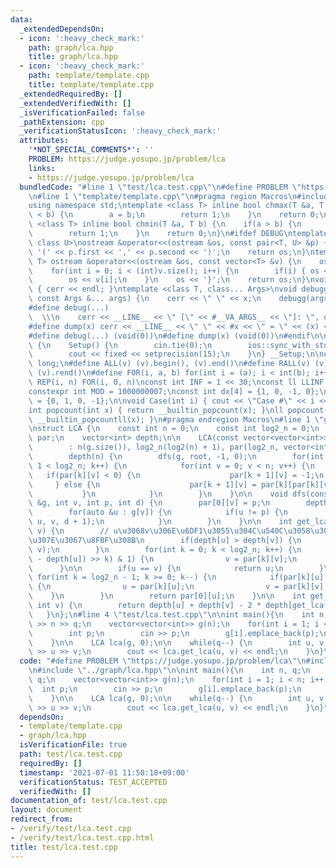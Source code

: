 ```yaml
---
data:
  _extendedDependsOn:
  - icon: ':heavy_check_mark:'
    path: graph/lca.hpp
    title: graph/lca.hpp
  - icon: ':heavy_check_mark:'
    path: template/template.cpp
    title: template/template.cpp
  _extendedRequiredBy: []
  _extendedVerifiedWith: []
  _isVerificationFailed: false
  _pathExtension: cpp
  _verificationStatusIcon: ':heavy_check_mark:'
  attributes:
    '*NOT_SPECIAL_COMMENTS*': ''
    PROBLEM: https://judge.yosupo.jp/problem/lca
    links:
    - https://judge.yosupo.jp/problem/lca
  bundledCode: "#line 1 \"test/lca.test.cpp\"\n#define PROBLEM \"https://judge.yosupo.jp/problem/lca\"\
    \n#line 1 \"template/template.cpp\"\n#pragma region Macros\n#include <bits/stdc++.h>\n\
    using namespace std;\ntemplate <class T> inline bool chmax(T &a, T b) {\n    if(a\
    \ < b) {\n        a = b;\n        return 1;\n    }\n    return 0;\n}\ntemplate\
    \ <class T> inline bool chmin(T &a, T b) {\n    if(a > b) {\n        a = b;\n\
    \        return 1;\n    }\n    return 0;\n}\n#ifdef DEBUG\ntemplate <class T,\
    \ class U>\nostream &operator<<(ostream &os, const pair<T, U> &p) {\n    os <<\
    \ '(' << p.first << ',' << p.second << ')';\n    return os;\n}\ntemplate <class\
    \ T> ostream &operator<<(ostream &os, const vector<T> &v) {\n    os << '{';\n\
    \    for(int i = 0; i < (int)v.size(); i++) {\n        if(i) { os << ','; }\n\
    \        os << v[i];\n    }\n    os << '}';\n    return os;\n}\nvoid debugg()\
    \ { cerr << endl; }\ntemplate <class T, class... Args>\nvoid debugg(const T &x,\
    \ const Args &... args) {\n    cerr << \" \" << x;\n    debugg(args...);\n}\n\
    #define debug(...)                                                           \
    \  \\\n    cerr << __LINE__ << \" [\" << #__VA_ARGS__ << \"]: \", debugg(__VA_ARGS__)\n\
    #define dump(x) cerr << __LINE__ << \" \" << #x << \" = \" << (x) << endl\n#else\n\
    #define debug(...) (void(0))\n#define dump(x) (void(0))\n#endif\n\nstruct Setup\
    \ {\n    Setup() {\n        cin.tie(0);\n        ios::sync_with_stdio(false);\n\
    \        cout << fixed << setprecision(15);\n    }\n} __Setup;\n\nusing ll = long\
    \ long;\n#define ALL(v) (v).begin(), (v).end()\n#define RALL(v) (v).rbegin(),\
    \ (v).rend()\n#define FOR(i, a, b) for(int i = (a); i < int(b); i++)\n#define\
    \ REP(i, n) FOR(i, 0, n)\nconst int INF = 1 << 30;\nconst ll LLINF = 1LL << 60;\n\
    constexpr int MOD = 1000000007;\nconst int dx[4] = {1, 0, -1, 0};\nconst int dy[4]\
    \ = {0, 1, 0, -1};\n\nvoid Case(int i) { cout << \"Case #\" << i << \": \"; }\n\
    int popcount(int x) { return __builtin_popcount(x); }\nll popcount(ll x) { return\
    \ __builtin_popcountll(x); }\n#pragma endregion Macros\n#line 1 \"graph/lca.hpp\"\
    \nstruct LCA {\n    const int n = 0;\n    const int log2_n = 0;\n    vector<vector<int>>\
    \ par;\n    vector<int> depth;\n\n    LCA(const vector<vector<int>> &g, int root)\n\
    \        : n(g.size()), log2_n(log2(n) + 1), par(log2_n, vector<int>(n)),\n  \
    \        depth(n) {\n        dfs(g, root, -1, 0);\n        for(int k = 0; k +\
    \ 1 < log2_n; k++) {\n            for(int v = 0; v < n; v++) {\n             \
    \   if(par[k][v] < 0) {\n                    par[k + 1][v] = -1;\n           \
    \     } else {\n                    par[k + 1][v] = par[k][par[k][v]];\n     \
    \           }\n            }\n        }\n    }\n\n    void dfs(const vector<vector<int>>\
    \ &g, int v, int p, int d) {\n        par[0][v] = p;\n        depth[v] = d;\n\
    \        for(auto &u : g[v]) {\n            if(u != p) {\n                dfs(g,\
    \ u, v, d + 1);\n            }\n        }\n    }\n\n    int get_lca(int u, int\
    \ v) {\n        // u\u3068v\u306E\u6DF1\u3055\u304C\u540C\u3058\u306B\u306A\u308B\
    \u307E\u3067\u8FBF\u308B\n        if(depth[u] > depth[v]) {\n            swap(u,\
    \ v);\n        }\n        for(int k = 0; k < log2_n; k++) {\n            if(((depth[v]\
    \ - depth[u]) >> k) & 1) {\n                v = par[k][v];\n            }\n  \
    \      }\n\n        if(u == v) {\n            return u;\n        }\n\n       \
    \ for(int k = log2_n - 1; k >= 0; k--) {\n            if(par[k][u] != par[k][v])\
    \ {\n                u = par[k][u];\n                v = par[k][v];\n        \
    \    }\n        }\n        return par[0][u];\n    }\n\n    int get_dist(int u,\
    \ int v) {\n        return depth[u] + depth[v] - 2 * depth[get_lca(u, v)];\n \
    \   }\n};\n#line 4 \"test/lca.test.cpp\"\n\nint main(){\n    int n, q;\n    cin\
    \ >> n >> q;\n    vector<vector<int>> g(n);\n    for(int i = 1; i < n; i++) {\n\
    \        int p;\n        cin >> p;\n        g[i].emplace_back(p);\n        g[p].emplace_back(i);\n\
    \    }\n\n    LCA lca(g, 0);\n\n    while(q--) {\n        int u, v;\n        cin\
    \ >> u >> v;\n        cout << lca.get_lca(u, v) << endl;\n    }\n}\n"
  code: "#define PROBLEM \"https://judge.yosupo.jp/problem/lca\"\n#include \"../template/template.cpp\"\
    \n#include \"../graph/lca.hpp\"\n\nint main(){\n    int n, q;\n    cin >> n >>\
    \ q;\n    vector<vector<int>> g(n);\n    for(int i = 1; i < n; i++) {\n      \
    \  int p;\n        cin >> p;\n        g[i].emplace_back(p);\n        g[p].emplace_back(i);\n\
    \    }\n\n    LCA lca(g, 0);\n\n    while(q--) {\n        int u, v;\n        cin\
    \ >> u >> v;\n        cout << lca.get_lca(u, v) << endl;\n    }\n}"
  dependsOn:
  - template/template.cpp
  - graph/lca.hpp
  isVerificationFile: true
  path: test/lca.test.cpp
  requiredBy: []
  timestamp: '2021-07-01 11:58:18+09:00'
  verificationStatus: TEST_ACCEPTED
  verifiedWith: []
documentation_of: test/lca.test.cpp
layout: document
redirect_from:
- /verify/test/lca.test.cpp
- /verify/test/lca.test.cpp.html
title: test/lca.test.cpp
---
```

